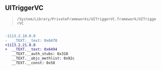 ## UITriggerVC

> `/System/Library/PrivateFrameworks/UITriggerVC.framework/UITriggerVC`

```diff

-1113.2.10.0.0
-  __TEXT.__text: 0x6478
+1113.2.21.0.0
+  __TEXT.__text: 0x6494
   __TEXT.__auth_stubs: 0x310
   __TEXT.__objc_methlist: 0x92c
   __TEXT.__const: 0x58

```
